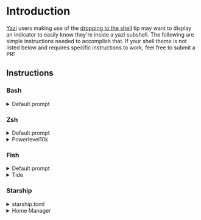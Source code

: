 # Introduction

[Yazi](https://yazi-rs.github.io/) users making use of the [dropping to the shell](https://yazi-rs.github.io/docs/tips/#dropping-to-shell)
tip may want to display an indicator to easily know they're inside a yazi
subshell. The following are simple instructions needed to accomplish that. If
your shell theme is not listed below and requires specific instructions to work,
feel free to submit a PR!

## Instructions

### Bash

<details>
  <summary>Default prompt</summary>

  <details>
    <summary>Screenshot</summary>

![bash](https://github.com/Sonico98/yazi-prompt.sh/assets/61394886/05f8c124-c428-4b12-ac04-a4da98bbe06a)

  </details>

Copy and paste this into a terminal:

```sh
git clone https://github.com/Sonico98/yazi-prompt.sh ./yazi-prompt && \
chmod +x ./yazi-prompt/posix/yazi.sh && \
cp ./yazi-prompt/posix/yazi.sh  ~/.yazi.sh && \
echo '''source ~/.yazi.sh''' >> ~/.bashrc && \
rm -rf ./yazi-prompt
```

Then open a new shell or run `source ~/.bashrc`.

</details>

### Zsh

<details>
  <summary>Default prompt</summary>

  <details>
    <summary>Screenshot</summary>

![zsh](https://github.com/Sonico98/yazi-prompt.sh/assets/61394886/a2f693c7-3c82-4294-ac26-665def2e4a54)

  </details>

Copy and paste this into a terminal:

```sh
git clone https://github.com/Sonico98/yazi-prompt.sh ./yazi-prompt && \
chmod +x ./yazi-prompt/posix/yazi.sh && \
cp ./yazi-prompt/posix/yazi.sh  "$ZDOTDIR"/.yazi.sh && \
echo '''source "$ZDOTDIR"/.yazi.sh''' >> "$ZDOTDIR"/.zshrc && \
rm -rf ./yazi-prompt
```

Then open a new shell or run `source "$ZDOTDIR"/.zshrc`.

</details>

<details>
  <summary>Powerlevel10k</summary>

  <details>
    <summary>Screenshot</summary>

![p10k](https://github.com/Sonico98/yazi-prompt.sh/assets/61394886/650b977f-d215-4b93-957c-191a4313a897)

  </details>

If using [powerlevel10k](https://github.com/romkatv/powerlevel10k), copy and
paste this into a terminal:

```sh
git clone https://github.com/Sonico98/yazi-prompt.sh ./yazi-prompt && \
chmod +x ./yazi-prompt/zsh/p10k/yazi_p10k.zsh && \
cp ./yazi-prompt/zsh/p10k/yazi_p10k.zsh "$ZDOTDIR"/.yazi_p10k.zsh && \
sed 's/  # If p10k is already loaded, reload configuration./  source "$ZDOTDIR"\/.yazi_p10k.zsh×  # If p10k is already loaded, reload configuration./' ~/.p10k.zsh | tr '×' '\n' >| ~/.p10k.zsh.tmp && yes | mv ~/.p10k.zsh{.tmp,} && \
rm -rf ./yazi-prompt
```

Then add `yazi` to `POWERLEVEL9K_LEFT_PROMPT_ELEMENTS` or
`POWERLEVEL9K_RIGHT_PROMPT_ELEMENTS`, near the top of ~/.p10k.zsh, and open a
new shell. You can modify the color by editing $ZDOTDIR/.yazi_p10k.zsh

</details>

### Fish

<details>
  <summary>Default prompt</summary>

  <details>
    <summary>Screenshot</summary>
    
![fish](https://github.com/Sonico98/yazi-prompt.sh/assets/61394886/7463296b-74df-48f9-b013-6d8e7c72b131)
      
  </details>
  
It's a bit trickier to apply a general solution to fish. If someone knows a
better way of doing this, please open a Pull Request.

Open a fish shell and execute `funced fish_prompt`. This will open up your text
editor. Add the following near the end of the file, inside the fish_prompt
function, before any echo or printf calls:

```fish
if test -n "$YAZI_LEVEL"
    set suffix "  Yazi terminal $suffix"
end
```

Make sure `$suffix` is present in the echo or printf line, save the file and exit
your editor. Fish should ask you if you want to save the file, confirm. In case
it doesn't, execute `funcsave fish_prompt`.

As an example, this is how the end of the file looks for the default fish prompt:

```fish
    [...]
    set -l prompt_status (__fish_print_pipestatus "[" "]" "|" "$status_color" "$statusb_color" $last_pipestatus)
    if test -n "$YAZI_LEVEL"
      set suffix "  Yazi terminal $suffix"
    end

    echo -n -s (prompt_login)' ' (set_color $color_cwd) (prompt_pwd) $normal (fish_vcs_prompt) $normal " "$prompt_status $suffix " "
end
```

</details>

<details>
  <summary>Tide</summary>

  <details>
    <summary>Screenshot</summary>
    
![tide](https://github.com/Sonico98/yazi-prompt.sh/assets/61394886/96fa8d43-6d00-4dae-a250-300d2dce104f)

  </details>

If you use fish with [tide](https://github.com/IlanCosman/tide) here is a way to
end up with a nice prompt:

Copy and paste the following into a terminal:

```sh
git clone https://github.com/Sonico98/yazi-prompt.sh ./yazi-prompt && \
chmod +x ./yazi-prompt/fish/tide/_tide_item_yazi.fish && \
mkdir -p ~/.config/fish/functions/ && \
cp ./yazi-prompt/fish/tide/_tide_item_yazi.fish  ~/.config/fish/functions/_tide_item_yazi.fish && \
rm -rf ./yazi-prompt
```

Run the following commands to add color to the prompt:
**NOTE**: You can pick whatever colors you are interested in

```sh
set --universal tide_yazi_bg_color brblack
set --universal tide_yazi_color black
```

Add `yazi-prompt` to the tide_left_prompt:
**NOTE**: Adjust it to your `tide_left_prompt`

```sh
set --universal tide_left_prompt_items os yazi context pwd git newline character
```

Reload: `tide reload`

</details>

### Starship

<details>
  <summary>starship.toml</summary>
  <details>
    <summary>Screenshot</summary>
    
![starship](https://github.com/Sonico98/yazi-prompt.sh/assets/61394886/f46a2e45-afec-4672-977b-28ef64065d36)

  </details>
Add a custom module to your `starship.toml`.

```toml
[env_var.yazi_level]
description = "Indicate the shell was launched by `yazi`"
variable = "YAZI_LEVEL"
# 🦆: U+1f986 Duck
# Alternatively: " ": U+E795 <Private Use>
symbol = "🦆"
format = '[ $symbol ]($style)'
```

Include `${custom.yazi}` in your `format`.

```toml
format = """
$hostname\
$shell\
${env_var.yazi_level}\
$username\
$sudo\
$character\
"""
```

</details>

<details>
<summary>Home Manager</summary>
Enable starship and configure it in your home-manager configuration file,
usually `~/.config/home-manager/home.nix`

```nix
programs.starship = {
  enable = true;
  settings = {
    format = lib.concatStrings [
      "\${custom.yazi}"
      "$character"
    ];
    right_format = lib.concatStrings [
      "$all"
    ];
    custom.yazi = {
      description = "Indicate when the shell was launched by `yazi`";
      symbol = " ";
      when = '' test -n "$YAZI_LEVEL" '';
    };
  };
};
```

</details>
